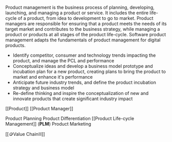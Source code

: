 Product management is the business process of planning, developing, launching, and managing a product or service. It includes the entire life-cycle of a product, from idea to development to go to market. Product managers are responsible for ensuring that a product meets the needs of its target market and contributes to the business strategy, while managing a product or products at all stages of the product life-cycle. Software product management adapts the fundamentals of product management for digital products.


- Identify competitor, consumer and technology trends impacting the product, and manage the PCL and performance
- Conceptualize ideas and develop a business model prototype and incubation plan for a new product, creating plans to bring the product to market and enhance it's performance
- Anticipate future industry trends, and define the product incubation strategy and business model
- Re-define thinking and inspire the conceptualization of new and innovate products that create significant industry impact



[[Product]]
[[Product Manager]]

Product Planning
Product Differentiation
[[Product Life-cycle Management]] (**PLM**)
Product Marketing

[[🪙Value Chain⛓️]]